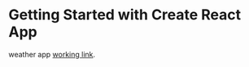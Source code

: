# Getting Started with Create React App

weather app [working link](https://weatherforecast-react-app.netlify.app/).


